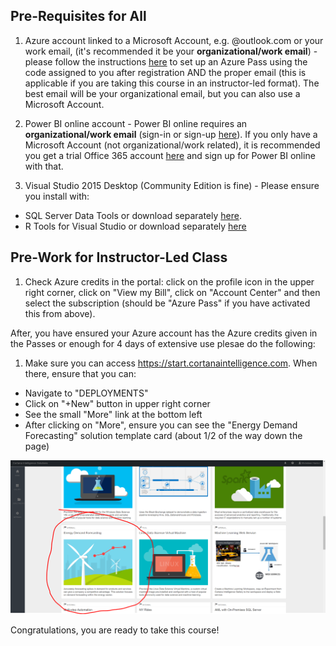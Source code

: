 ## Pre-Requisites for All

1.  Azure account linked to a Microsoft Account, e.g. <yourname>@outlook.com or your work email, (it's recommended it be your **organizational/work email**) - please follow the instructions [here](PASS_SETUP.md) to set up an Azure Pass using the code assigned to you after registration AND the proper email (this is applicable if you are taking this course in an instructor-led format).  The best email will be your organizational email, but you can also use a Microsoft Account.

2.  Power BI online account - Power BI online requires an **organizational/work email** (sign-in or sign-up [here](https://powerbi.microsoft.com/en-us/landing/signin/)).  If you only have a Microsoft Account (not organizational/work related), it is recommended you get a trial Office 365 account [here]() and sign up for Power BI online with that.

3.  Visual Studio 2015 Desktop (Community Edition is fine) - Please ensure you install with:
  * SQL Server Data Tools or download separately [here](https://msdn.microsoft.com/en-us/library/mt204009.aspx).
  * R Tools for Visual Studio or download separately [here](https://www.visualstudio.com/vs/rtvs/)

## Pre-Work for Instructor-Led Class

1.  Check Azure credits in the portal:  click on the profile icon in the upper right corner, click on "View my Bill", click on "Account Center" and then select the subscription (should be "Azure Pass" if you have activated this from above).

After, you have ensured your Azure account has the Azure credits given in the Passes or enough for 4 days of extensive use plesae do the following:

1.  Make sure you can access https://start.cortanaintelligence.com.  When there, ensure that you can:
  * Navigate to "DEPLOYMENTS"
  * Click on "+New" button in upper right corner
  * See the small "More" link at the bottom left
  * After clicking on "More", ensure you can see the "Energy Demand Forecasting" solution template card (about 1/2 of the way down the page)

![Solution Template Card](imgs/solution_gallery_snapshot.PNG)

Congratulations, you are ready to take this course!
